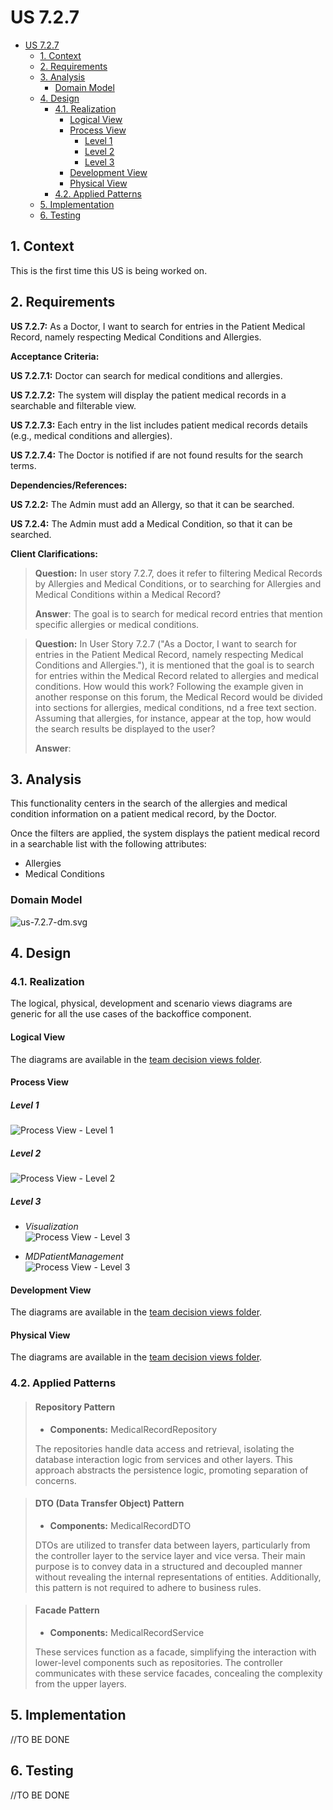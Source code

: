 # US 7.2.7

<!-- TOC -->
* [US 7.2.7](#us-727)
  * [1. Context](#1-context)
  * [2. Requirements](#2-requirements)
  * [3. Analysis](#3-analysis)
    * [Domain Model](#domain-model)
  * [4. Design](#4-design)
    * [4.1. Realization](#41-realization)
      * [Logical View](#logical-view)
      * [Process View](#process-view)
        * [Level 1](#level-1)
        * [Level 2](#level-2)
        * [Level 3](#level-3)
      * [Development View](#development-view)
      * [Physical View](#physical-view)
    * [4.2. Applied Patterns](#42-applied-patterns)
  * [5. Implementation](#5-implementation)
  * [6. Testing](#6-testing)
<!-- TOC -->


## 1. Context

This is the first time this US is being worked on.

## 2. Requirements

**US 7.2.7:** As a Doctor, I want to search for entries in the Patient Medical Record, namely respecting Medical 
Conditions and Allergies.

**Acceptance Criteria:**

**US 7.2.7.1:** Doctor can search for medical conditions and allergies.

**US 7.2.7.2:** The system will display the patient medical records in a searchable and filterable view.

**US 7.2.7.3:** Each entry in the list includes patient medical records details (e.g., medical conditions and allergies).

**US 7.2.7.4:** The Doctor is notified if are not found results for the search terms.


**Dependencies/References:**

**US 7.2.2:** The Admin must add an Allergy, so that it can be searched.

**US 7.2.4:** The Admin must add a Medical Condition, so that it can be searched.


**Client Clarifications:**

>**Question:** In user story 7.2.7, does it refer to filtering Medical Records by Allergies and Medical Conditions, or to 
> searching for Allergies and Medical Conditions within a Medical Record?
>
>**Answer**: The goal is to search for medical record entries that mention specific allergies or medical conditions.


>**Question:** In User Story 7.2.7 ("As a Doctor, I want to search for entries in the Patient Medical Record, namely 
> respecting Medical Conditions and Allergies."), it is mentioned that the goal is to search for entries within the 
> Medical Record related to allergies and medical conditions. How would this work? Following the example given in 
> another response on this forum, the Medical Record would be divided into sections for allergies, medical conditions, 
> nd a free text section. Assuming that allergies, for instance, appear at the top, how would the search results be 
> displayed to the user?
>
>**Answer**: 


## 3. Analysis

This functionality centers in the search of the allergies and medical condition information on a patient medical record,
by the Doctor.

Once the filters are applied, the system displays the patient medical record in a searchable list with the following attributes:
- Allergies
- Medical Conditions


### Domain Model

![us-7.2.7-dm.svg](diagrams/dm/us-7.2.7-dm.svg)

## 4. Design

### 4.1. Realization

The logical, physical, development and scenario views diagrams are generic for all the use cases of the backoffice component.

#### Logical View

The diagrams are available in the [team decision views folder](../../team-decisions/views/general-views.md#1-logical-view).

#### Process View

##### Level 1

![Process View - Level 1](diagrams/n1/process-view-nivel1.svg)

##### Level 2

![Process View - Level 2](diagrams/n2/process-view-nivel2.svg)

##### Level 3

- _Visualization_<br>
  ![Process View - Level 3](diagrams/n3/process-view-nivel3-visualization.svg)


- _MDPatientManagement_<br>
  ![Process View - Level 3](diagrams/n3/process-view-nivel3-mdpatientmanagement.svg)

#### Development View

The diagrams are available in the [team decision views folder](../../team-decisions/views/general-views.md#3-development-view).

#### Physical View

The diagrams are available in the [team decision views folder](../../team-decisions/views/general-views.md#4-physical-view).


### 4.2. Applied Patterns

> #### **Repository Pattern**
>
>* **Components:** MedicalRecordRepository
>
> The repositories handle data access and retrieval, isolating the database interaction logic from services and other
> layers. This approach abstracts the persistence logic, promoting separation of concerns.


> #### **DTO (Data Transfer Object) Pattern**
>
>* **Components:** MedicalRecordDTO
>
> DTOs are utilized to transfer data between layers, particularly from the controller layer to the service layer and
> vice versa. Their main purpose is to convey data in a structured and decoupled manner without revealing the internal
> representations of entities. Additionally, this pattern is not required to adhere to business rules.


> #### **Facade Pattern**
>
>* **Components:** MedicalRecordService
>
> These services function as a facade, simplifying the interaction with lower-level components such as repositories.
> The controller communicates with these service facades, concealing the complexity from the upper layers.


## 5. Implementation

//TO BE DONE

## 6. Testing

//TO BE DONE
